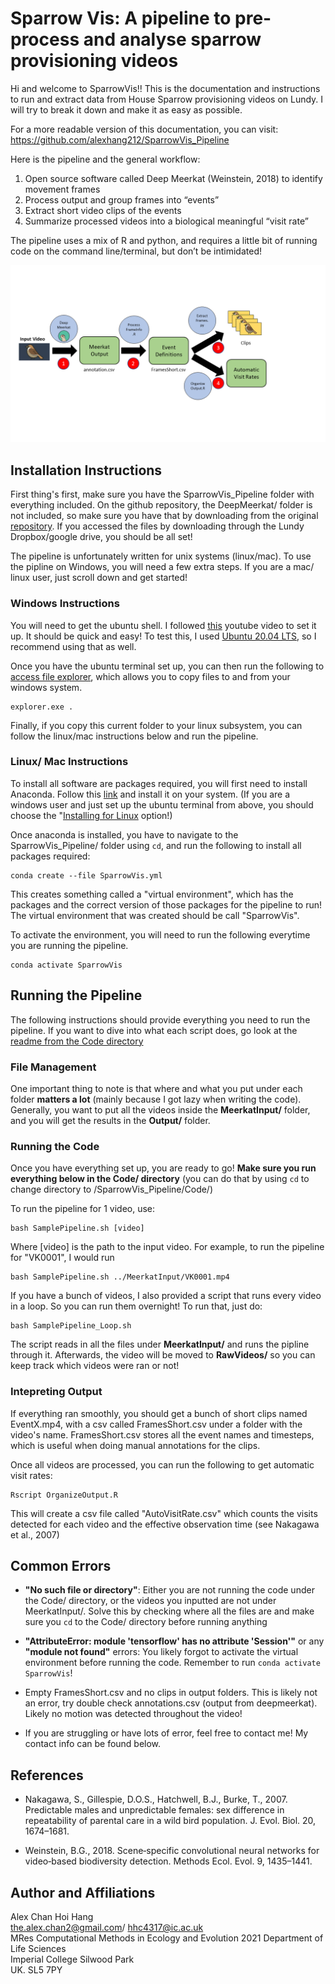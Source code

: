 # Sparrow Vis: A pipeline to pre-process and analyse sparrow provisioning videos

Hi and welcome to SparrowVis!! This is the documentation and instructions to run and extract data from House Sparrow provisioning videos on Lundy. I will try to break it down and make it as easy as possible.

For a more readable version of this documentation, you can visit: https://github.com/alexhang212/SparrowVis_Pipeline 

Here is the pipeline and the general workflow:
1. Open source software called Deep Meerkat (Weinstein, 2018) to identify movement frames
2. Process output and group frames into “events”
3. Extract short video clips of the events
4. Summarize processed videos into a biological meaningful “visit rate”

The pipeline uses a mix of R and python, and requires a little bit of running code on the command line/terminal, but don’t be intimidated!

![Figures](/Graphics/DocumentationGraphic.png)

## Installation Instructions
First thing's first, make sure you have the SparrowVis_Pipeline folder with everything included. On the github repository, the DeepMeerkat/ folder is not included, so make sure you have that by downloading from the original [repository](https://github.com/bw4sz/DeepMeerkat). If you accessed the files by downloading through the Lundy Dropbox/google drive, you should be all set! 

The pipeline is unfortunately written for unix systems (linux/mac). To use the pipline on Windows, you will need a few extra steps. If you are a mac/ linux user, just scroll down and get started!

### Windows Instructions
You will need to get the ubuntu shell. I followed [this](https://www.youtube.com/watch?v=X-DHaQLrBi8&t) youtube video to set it up. It should be quick and easy! To test this, I used [Ubuntu 20.04 LTS](https://www.microsoft.com/en-us/p/ubuntu-2004-lts/9n6svws3rx71?activetab=pivot:overviewtab), so I recommend using that as well.

Once you have the ubuntu terminal set up, you can then run the following to [access file explorer](https://devblogs.microsoft.com/commandline/whats-new-for-wsl-in-windows-10-version-1903/), which allows you to copy files to and from your windows system.

```
explorer.exe .
```

Finally, if you copy this current folder to your linux subsystem, you can follow the linux/mac instructions below and run the pipeline.

### Linux/ Mac Instructions
To install all software are packages required, you will first need to install Anaconda. Follow this [link](https://docs.anaconda.com/anaconda/install/index.html) and install it on your system. (If you are a windows user and just set up the ubuntu terminal from above, you should choose the "[Installing for Linux](https://docs.anaconda.com/anaconda/install/linux/) option!)

Once anaconda is installed, you have to navigate to the SparrowVis_Pipeline/ folder using `cd`, and run the following to install all packages required:

```
conda create --file SparrowVis.yml
```
This creates something called a "virtual environment", which has the packages and the correct version of those packages for the pipeline to run! The virtual environment that was created should be call "SparrowVis".

To activate the environment, you will need to run the following everytime you are running the pipeline.
```
conda activate SparrowVis
```

## Running the Pipeline
The following instructions should provide everything you need to run the pipeline. If you want to dive into what each script does, go look at the [readme from the Code directory](https://github.com/alexhang212/SparrowVis_Pipeline/tree/master/Code#readme)


### File Management
One important thing to note is that where and what you put under each folder **matters a lot** (mainly because I got lazy when writing the code). Generally, you want to put all the videos inside the **MeerkatInput/** folder, and you will get the results in the **Output/** folder. 

### Running the Code
Once you have everything set up, you are ready to go! **Make sure you run everything below in the Code/ directory** (you can do that by using `cd` to change directory to /SparrowVis_Pipeline/Code/)

To run the pipeline for 1 video, use:
```
bash SamplePipeline.sh [video]
```
Where [video] is the path to the input video. For example, to run the pipeline for "VK0001", I would run 
```
bash SamplePipeline.sh ../MeerkatInput/VK0001.mp4
```

If you have a bunch of videos, I also provided a script that runs every video in a loop. So you can run them overnight! To run that, just do:

```
bash SamplePipeline_Loop.sh
```

The script reads in all the files under **MeerkatInput/** and runs the pipline through it. Afterwards, the video will be moved to **RawVideos/** so you can keep track which videos were ran or not!

### Intepreting Output
If everything ran smoothly, you should get a bunch of short clips named EventX.mp4, with a csv called FramesShort.csv under a folder with the video's name. FramesShort.csv stores all the event names and timesteps, which is useful when doing manual annotations for the clips.

Once all videos are processed, you can run the following to get automatic visit rates:
```
Rscript OrganizeOutput.R
```

This will create a csv file called "AutoVisitRate.csv" which counts the visits detected for each video and the effective observation time (see Nakagawa et al., 2007)

## Common Errors
- **"No such file or directory"**: Either you are not running the code under the Code/ directory, or the videos you inputted are not under MeerkatInput/. Solve this by checking where all the files are and make sure you `cd` to the Code/ directory before running anything

- **"AttributeError: module 'tensorflow' has no attribute 'Session'"** or any **"module not found"** errors: You likely forgot to activate the virtual environment before running the code. Remember to run `conda activate SparrowVis`!

- Empty FramesShort.csv and no clips in output folders. This is likely not an error, try double check annotations.csv (output from deepmeerkat). Likely no motion was detected throughout the video!

- If you are struggling or have lots of error, feel free to contact me! My contact info can be found below.

## References
- Nakagawa, S., Gillespie, D.O.S., Hatchwell, B.J., Burke, T., 2007. Predictable males and
unpredictable females: sex difference in repeatability of parental care in a wild bird
population. J. Evol. Biol. 20, 1674–1681.

- Weinstein, B.G., 2018. Scene‐specific convolutional neural networks for video‐based biodiversity
detection. Methods Ecol. Evol. 9, 1435–1441.


## Author and Affiliations
Alex Chan Hoi Hang  
the.alex.chan2@gmail.com/ 
hhc4317@ic.ac.uk  
MRes Computational Methods in Ecology and Evolution 2021
Department of Life Sciences  
Imperial College Silwood Park  
UK. SL5 7PY  

